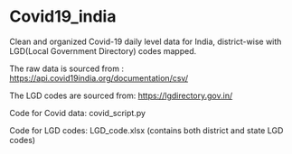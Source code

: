 # Covid19_india
Clean and organized Covid-19 daily level data for India, district-wise with LGD(Local Government Directory) codes mapped.

The raw data is sourced from : https://api.covid19india.org/documentation/csv/

The LGD codes are sourced from: https://lgdirectory.gov.in/

Code for Covid data: covid_script.py

Code for LGD codes: LGD_code.xlsx (contains both district and state LGD codes)
